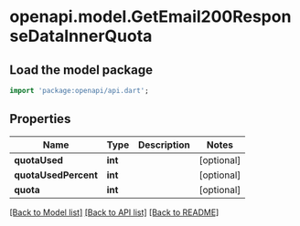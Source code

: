 # openapi.model.GetEmail200ResponseDataInnerQuota

## Load the model package
```dart
import 'package:openapi/api.dart';
```

## Properties
Name | Type | Description | Notes
------------ | ------------- | ------------- | -------------
**quotaUsed** | **int** |  | [optional] 
**quotaUsedPercent** | **int** |  | [optional] 
**quota** | **int** |  | [optional] 

[[Back to Model list]](../README.md#documentation-for-models) [[Back to API list]](../README.md#documentation-for-api-endpoints) [[Back to README]](../README.md)


